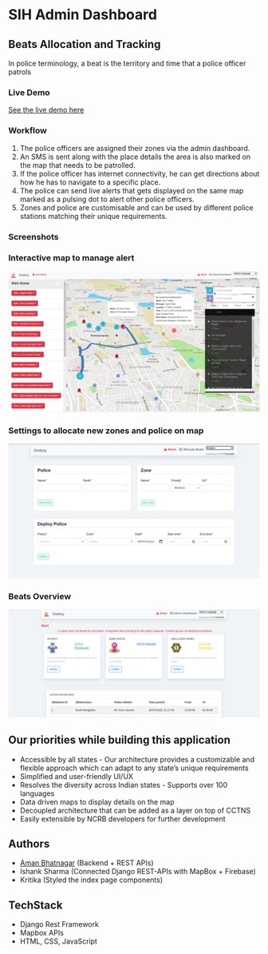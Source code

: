 # SIH Admin Dashboard 
## Beats Allocation and Tracking
In police terminology, a beat is the territory and time that a police officer patrols
### Live Demo
[See the live demo here](https://ishank-dev.github.io/Beats-Allocation-SIH/fly.html)
### Workflow
1. The police officers are assigned their zones via the admin dashboard.
2. An SMS is sent along with the place details the area is also marked on the map that needs to be patrolled. 
3. If the police officer has internet connectivity, he can get directions about how he has to navigate to a specific place.
4. The police can send live alerts that gets displayed on the same map marked as a pulsing dot to alert other police officers.
5. Zones and police are customisable and can be used by different police stations matching their unique requirements.


### Screenshots
### Interactive map to manage alert
![Maps](/FrontEnd/screenshots/1.png?raw=true "Optional Title")
### Settings to allocate new zones and police on map
![Dashboard](FrontEnd/screenshots/2.png?raw=true "Optional Title")
### Beats Overview
![Allot Beats](FrontEnd/screenshots/3.png?raw=true "Optional Title")

## Our priorities while building this application
- Accessible by all states - Our architecture provides a customizable and flexible approach which can adapt to any state’s unique requirements
- Simplified and user-friendly UI/UX
- Resolves the diversity across Indian states - Supports over 100 languages 
- Data driven maps to display details on the map
- Decoupled architecture that can be added as a layer on top of CCTNS
- Easily extensible by NCRB developers for further development
## Authors
- [Aman Bhatnagar](https://github.com/amyy28) (Backend + REST APIs)
- Ishank Sharma (Connected Django REST-APIs with MapBox + Firebase) 
- Kritika (Styled the index page components)

## TechStack
- Django Rest Framework
- Mapbox APIs
- HTML, CSS, JavaScript
